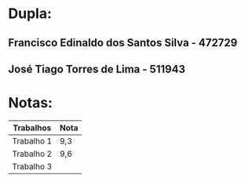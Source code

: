 # Dupla: 
## Francisco Edinaldo dos Santos Silva  - 472729
## José Tiago Torres de Lima - 511943

# Notas:

| Trabalhos     | Nota          |
| ------------- | ------------- |
| Trabalho 1    | 9,3           |
| Trabalho 2    | 9,6           |
| Trabalho 3    |               |
